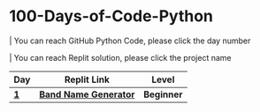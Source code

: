 # 100-Days-of-Code-Python

| You can reach GitHub Python Code, please click the day number

| You can reach Replit solution, please click the project name

| Day | Replit Link | Level |
|---| ----- | ---------- |
|**[1](https://github.com/fly-pixie/100-Days-of-Code-Python/tree/main/Day-1)**| **[Band Name Generator](https://replit.com/@fly-pixie/Day-1band-name-generator?v=1)** | **Beginner** |